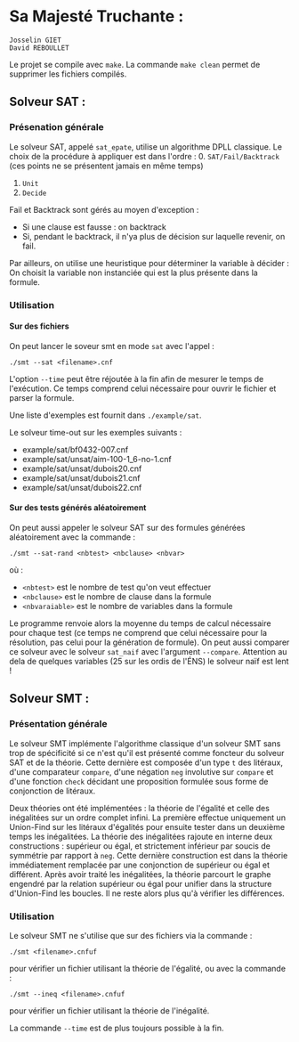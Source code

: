 Sa Majesté Truchante :
======================
	
	Josselin GIET
	David REBOULLET

Le projet se compile avec `make`.
La commande `make clean` permet de supprimer les fichiers compilés.

Solveur SAT :
-------------

### Présenation générale

Le solveur SAT, appelé `sat_epate`, utilise un algorithme DPLL classique. 
Le choix de la procédure à appliquer est dans l'ordre : 
0. `SAT/Fail/Backtrack` (ces points ne se présentent jamais en même temps)
1. `Unit`
2. `Decide`

Fail et Backtrack sont gérés au moyen d'exception :
* Si une clause est fausse : on backtrack
* Si, pendant le backtrack, il n'ya plus de décision sur laquelle revenir,
  on fail.

Par ailleurs, on utilise une heuristique pour déterminer la variable à
décider : On choisit la variable non instanciée qui est la plus présente
dans la formule.

### Utilisation

#### Sur des fichiers 

On peut lancer le soveur smt en mode `sat` avec l'appel :

	./smt --sat <filename>.cnf

L'option `--time` peut être réjoutée à la fin afin de mesurer le temps de
l'exécution. Ce temps comprend celui nécessaire pour ouvrir le fichier et
parser la formule.

Une liste d'exemples est fournit dans `./example/sat`.

Le solveur time-out sur les exemples suivants : 
* example/sat/bf0432-007.cnf
* example/sat/unsat/aim-100-1_6-no-1.cnf
* example/sat/unsat/dubois20.cnf
* example/sat/unsat/dubois21.cnf
* example/sat/unsat/dubois22.cnf

#### Sur des tests générés aléatoirement

On peut aussi appeler le solveur SAT sur des formules générées aléatoirement
avec la commande :

	./smt --sat-rand <nbtest> <nbclause> <nbvar>

où :
* `<nbtest>` est le nombre de test qu'on veut effectuer
* `<nbclause>` est le nombre de clause dans la formule
* `<nbvaraiable>` est le nombre de variables dans la formule

Le programme renvoie alors la moyenne du temps de calcul nécessaire pour
chaque test (ce temps ne comprend que celui nécessaire pour la
résolution, pas celui pour la génération de formule).
On peut aussi comparer ce solveur avec le solveur `sat_naif` avec
l'argument `--compare`. Attention au dela de quelques variables (25 sur
les ordis de l'ÉNS) le solveur naïf est lent !

Solveur SMT :
-------------

### Présentation générale

Le solveur SMT implémente l'algorithme classique d'un solveur SMT sans trop
de spécificité si ce n'est qu'il est présenté comme foncteur du solveur SAT
et de la théorie. Cette dernière est composée d'un type `t` des litéraux,
d'une comparateur `compare`, d'une négation `neg` involutive sur `compare`
et d'une fonction `check` décidant une proposition formulée sous forme de
conjonction de litéraux.

Deux théories ont été implémentées : la théorie de l'égalité et celle des
inégalitées sur un ordre complet infini. La première effectue uniquement un
Union-Find sur les litéraux d'égalités pour ensuite tester dans un deuxième
temps les inégalitées. La théorie des inégalitées rajoute en interne deux
constructions : supérieur ou égal, et strictement inférieur par soucis de
symmétrie par rapport à `neg`. Cette dernière construction est dans la
théorie immédiatement remplacée par une conjonction de supérieur ou égal et
différent. Après avoir traité les inégalitées, la théorie parcourt le
graphe engendré par la relation supérieur ou égal pour unifier dans la
structure d'Union-Find les boucles. Il ne reste alors plus qu'à vérifier
les différences.

### Utilisation

Le solveur SMT ne s'utilise que sur des fichiers via la commande :

	./smt <filename>.cnfuf

pour vérifier un fichier utilisant la théorie de l'égalité, ou avec la
commande :

	./smt --ineq <filename>.cnfuf

pour vérifier un fichier utilisant la théorie de l'inégalité.

La commande `--time` est de plus toujours possible à la fin.


